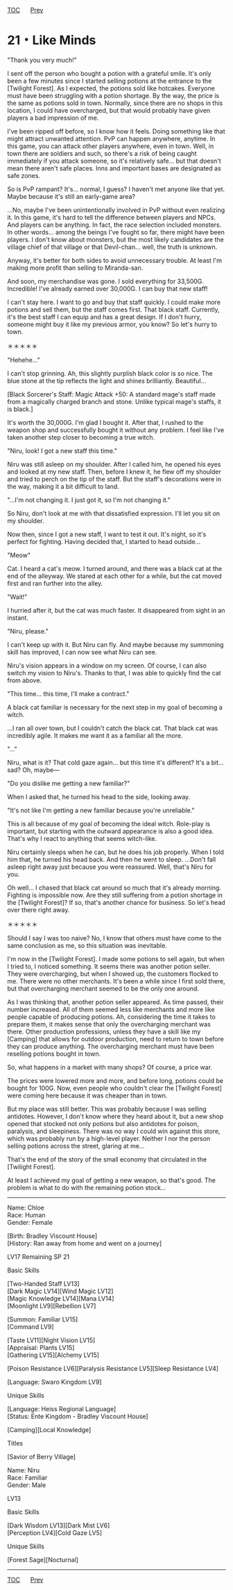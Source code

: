 [TOC](../readme.md)&nbsp;&nbsp;&nbsp;&nbsp;&nbsp;&nbsp;[Prev](Section0020.md)&nbsp;&nbsp;&nbsp;&nbsp;&nbsp;&nbsp;



# 21・Like Minds

"Thank you very much!"  
  
I sent off the person who bought a potion with a grateful smile. It's
only been a few minutes since I started selling potions at the entrance
to the \[Twilight Forest\]. As I expected, the potions sold like
hotcakes. Everyone must have been struggling with a potion shortage. By
the way, the price is the same as potions sold in town. Normally, since
there are no shops in this location, I could have overcharged, but that
would probably have given players a bad impression of me.  
  
I've been ripped off before, so I know how it feels. Doing something
like that might attract unwanted attention. PvP can happen anywhere,
anytime. In this game, you can attack other players anywhere, even in
town. Well, in town there are soldiers and such, so there's a risk of
being caught immediately if you attack someone, so it's relatively safe…
but that doesn't mean there aren't safe places. Inns and important bases
are designated as safe zones.  
  
So is PvP rampant? It's… normal, I guess? I haven't met anyone like that
yet. Maybe because it's still an early-game area?  
  
…No, maybe I've been unintentionally involved in PvP without even
realizing it. In this game, it's hard to tell the difference between
players and NPCs. And players can be anything. In fact, the race
selection included monsters. In other words… among the beings I've
fought so far, there might have been players. I don't know about
monsters, but the most likely candidates are the village chief of that
village or that Devil-chan… well, the truth is unknown.  
  
Anyway, it's better for both sides to avoid unnecessary trouble. At
least I'm making more profit than selling to Miranda-san.  
  
And soon, my merchandise was gone. I sold everything for 33,500G.
Incredible! I've already earned over 30,000G. I can buy that new
staff!  
  
I can't stay here. I want to go and buy that staff quickly. I could make
more potions and sell them, but the staff comes first. That black staff.
Currently, it's the best staff I can equip and has a great design. If I
don't hurry, someone might buy it like my previous armor, you know? So
let's hurry to town.  
  
＊＊＊＊＊  
  
"Hehehe..."  
  
I can't stop grinning. Ah, this slightly purplish black color is so
nice. The blue stone at the tip reflects the light and shines
brilliantly. Beautiful…  
  
\[Black Sorcerer's Staff: Magic Attack +50: A standard mage's staff made
from a magically charged branch and stone. Unlike typical mage's staffs,
it is black.\]  
  
It's worth the 30,000G. I'm glad I bought it. After that, I rushed to
the weapon shop and successfully bought it without any problem. I feel
like I've taken another step closer to becoming a true witch.  
  
"Niru, look! I got a new staff this time."  
  
Niru was still asleep on my shoulder. After I called him, he opened his
eyes and looked at my new staff. Then, before I knew it, he flew off my
shoulder and tried to perch on the tip of the staff. But the staff's
decorations were in the way, making it a bit difficult to land.  
  
"…I'm not changing it. I just got it, so I'm not changing it."  
  
So Niru, don't look at me with that dissatisfied expression. I'll let
you sit on my shoulder.  
  
Now then, since I got a new staff, I want to test it out. It's night, so
it's perfect for fighting. Having decided that, I started to head
outside…  
  
"Meow"  
  
Cat. I heard a cat's meow. I turned around, and there was a black cat at
the end of the alleyway. We stared at each other for a while, but the
cat moved first and ran further into the alley.  
  
"Wait!"  
  
I hurried after it, but the cat was much faster. It disappeared from
sight in an instant.  
  
"Niru, please."  
  
I can't keep up with it. But Niru can fly. And maybe because my
summoning skill has improved, I can now see what Niru can see.  
  
Niru's vision appears in a window on my screen. Of course, I can also
switch my vision to Niru's. Thanks to that, I was able to quickly find
the cat from above.  
  
"This time… this time, I'll make a contract."  
  
A black cat familiar is necessary for the next step in my goal of
becoming a witch.  
  
…I ran all over town, but I couldn't catch the black cat. That black cat
was incredibly agile. It makes me want it as a familiar all the more.  
  
"…"  
  
Niru, what is it? That cold gaze again… but this time it's different?
It's a bit…sad? Oh, maybe—  
  
"Do you dislike me getting a new familiar?"  
  
When I asked that, he turned his head to the side, looking away.  
  
"It's not like I'm getting a new familiar because you're unreliable."  
  
This is all because of my goal of becoming the ideal witch. Role-play is
important, but starting with the outward appearance is also a good idea.
That's why I react to anything that seems witch-like.  
  
Niru certainly sleeps when he can, but he does his job properly. When I
told him that, he turned his head back. And then he went to sleep.
…Don't fall asleep right away just because you were reassured. Well,
that's Niru for you.  
  
Oh well… I chased that black cat around so much that it's already
morning. Fighting is impossible now. Are they still suffering from a
potion shortage in the \[Twilight Forest\]? If so, that's another chance
for business. So let's head over there right away.  
  
  
＊＊＊＊＊  
  
  
Should I say I was too naive? No, I know that others must have come to
the same conclusion as me, so this situation was inevitable.  
  
I'm now in the \[Twilight Forest\]. I made some potions to sell again,
but when I tried to, I noticed something. It seems there was another
potion seller. They were overcharging, but when I showed up, the
customers flocked to me. There were no other merchants. It's been a
while since I first sold there, but that overcharging merchant seemed to
be the only one around.  
  
As I was thinking that, another potion seller appeared. As time passed,
their number increased. All of them seemed less like merchants and more
like people capable of producing potions. Ah, considering the time it
takes to prepare them, it makes sense that only the overcharging
merchant was there. Other production professions, unless they have a
skill like my \[Camping\] that allows for outdoor production, need to
return to town before they can produce anything. The overcharging
merchant must have been reselling potions bought in town.  
  
So, what happens in a market with many shops? Of course, a price war.  
  
The prices were lowered more and more, and before long, potions could be
bought for 100G. Now, even people who couldn't clear the \[Twilight
Forest\] were coming here because it was cheaper than in town.  
  
But my place was still better. This was probably because I was selling
antidotes. However, I don't know where they heard about it, but a new
shop opened that stocked not only potions but also antidotes for poison,
paralysis, and sleepiness. There was no way I could win against this
store, which was probably run by a high-level player. Neither I nor the
person selling potions across the street, glaring at me...  
  
That's the end of the story of the small economy that circulated in the
\[Twilight Forest\].  
  
At least I achieved my goal of getting a new weapon, so that's good. The
problem is what to do with the remaining potion stock…  
  
  

------------------------------------------------------------------------

  
Name: Chloe  
Race: Human  
Gender: Female  
  
\[Birth: Bradley Viscount House\]  
\[History: Ran away from home and went on a journey\]  
  
LV17 Remaining SP 21  
  
Basic Skills  
  
\[Two-Handed Staff LV13\]  
\[Dark Magic LV14\]\[Wind Magic LV12\]  
\[Magic Knowledge LV14\]\[Mana LV14\]  
\[Moonlight LV9\]\[Rebellion LV7\]  
  
\[Summon: Familiar LV15\]  
\[Command LV9\]  
  
\[Taste LV11\]\[Night Vision LV15\]  
\[Appraisal: Plants LV15\]  
\[Gathering LV15\]\[Alchemy LV15\]  
  
\[Poison Resistance LV6\]\[Paralysis Resistance LV5\]\[Sleep Resistance
LV4\]  
  
\[Language: Swaro Kingdom LV9\]  
  
  
Unique Skills  
  
\[Language: Heiss Regional Language\]  
\[Status: Ente Kingdom - Bradley Viscount House\]  
  
\[Camping\]\[Local Knowledge\]  
  
Titles  
  
\[Savior of Berry Village\]  
  
  
  
Name: Niru  
Race: Familiar  
Gender: Male  
  
LV13  
  
Basic Skills  
  
\[Dark Wisdom LV13\]\[Dark Mist LV6\]  
\[Perception LV4\]\[Cold Gaze LV5\]  
  
Unique Skills  
  
\[Forest Sage\]\[Nocturnal\]  
  
  
  


---
[TOC](../readme.md)&nbsp;&nbsp;&nbsp;&nbsp;&nbsp;&nbsp;[Prev](Section0020.md)&nbsp;&nbsp;&nbsp;&nbsp;&nbsp;&nbsp;

